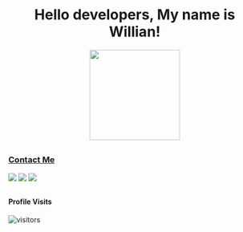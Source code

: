 
<div>
  <h1 align="center"> Hello developers, My name is Willian! </h1>
<div/>
  
<div align="center">
  <a href="https://github.com/Williancc1557">
  <img height="180em" src="https://github-readme-stats.vercel.app/api?username=Williancc1557&show_icons=true&theme=radical&include_all_commits=true&count_private=true"/>
</div>
  
##
### Contact Me
<div>
  <a href="https://www.instagram.com/willian_cc15/" target="_blank"><img src="https://img.shields.io/badge/-Instagram-%23E4405F?style=for-the-badge&logo=instagram&logoColor=white" target="_blank"></a>
  <a href="https://www.linkedin.com/in/willian-cavalcanti-3981751b1/" target="_blank"><img src="https://img.shields.io/badge/-LinkedIn-%230077B5?style=for-the-badge&logo=linkedin&logoColor=white" target="_blank"></a> 
  <a href="https://api.whatsapp.com/send?1=pt_BR&phone=5581989474662" target="_blank"><img src="https://img.shields.io/badge/WhatsApp-25D366?style=for-the-badge&logo=whatsapp&logoColor=white" target="_blank"></a>

##

#### Profile Visits
  
![visitors](https://visitor-badge.glitch.me/badge?page_id=Williancc1557)
